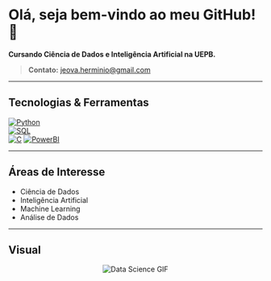 # Olá, seja bem-vindo ao meu GitHub! 👋

**Cursando Ciência de Dados e Inteligência Artificial na UEPB.**

> **Contato:** [jeova.herminio@gmail.com](mailto:jeova.herminio@gmail.com)

---

## Tecnologias & Ferramentas

[![Python](https://img.shields.io/badge/Python-3776AB?style=for-the-badge&logo=python&logoColor=white)](https://www.python.org/)  
[![SQL](https://img.shields.io/badge/SQL-4479A1?style=for-the-badge&logo=postgresql&logoColor=white)](https://www.postgresql.org/)  
[![C](https://img.shields.io/badge/C-00599C?style=for-the-badge&logo=c&logoColor=white)](https://en.wikipedia.org/wiki/C_(programming_language))  
[![PowerBI](https://img.shields.io/badge/Power%20BI-F2C811?style=for-the-badge&logo=microsoft-power-bi&logoColor=white)](https://powerbi.microsoft.com/)

---

## Áreas de Interesse

- Ciência de Dados
- Inteligência Artificial
- Machine Learning
- Análise de Dados

---

## Visual

<p align="center">
  <img src="https://user-images.githubusercontent.com/73097560/115834477-dbab4500-a447-11eb-908a-139a6edaec5c.gif" alt="Data Science GIF" />
</p>
